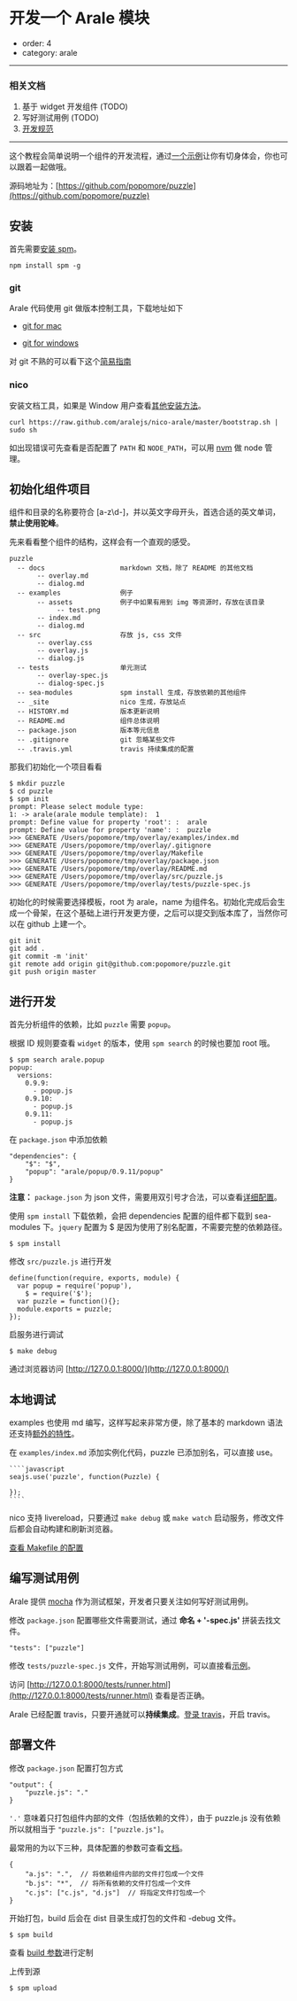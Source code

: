# 开发一个 Arale 模块

- order: 4
- category: arale

---

### 相关文档

1. 基于 widget 开发组件 (TODO)
2. 写好测试用例 (TODO)
3. [开发规范](http://aralejs.org/docs/rules.html)

---

这个教程会简单说明一个组件的开发流程，通过[一个示例](http://puzzle.chuo.me/examples/)让你有切身体会，你也可以跟着一起做哦。

源码地址为：[https://github.com/popomore/puzzle](https://github.com/popomore/puzzle)

## 安装

首先需要[安装 spm](https://github.com/spmjs/spm/wiki/%E5%AE%89%E8%A3%85)。

```
npm install spm -g
```

### git

Arale 代码使用 git 做版本控制工具，下载地址如下

 -  [git for mac](http://code.google.com/p/git-osx-installer/)

 -  [git for windows ](http://code.google.com/p/msysgit/)

对 git 不熟的可以看下这个[简易指南](http://rogerdudler.github.com/git-guide/index.zh.html)

### nico

安装文档工具，如果是 Window 用户查看[其他安装方法](https://github.com/aralejs/nico-arale#3-%E5%AE%89%E8%A3%85-arale-theme)。

```
curl https://raw.github.com/aralejs/nico-arale/master/bootstrap.sh | sudo sh
```

如出现错误可先查看是否配置了 `PATH` 和 `NODE_PATH`，可以用 [nvm](https://github.com/creationix/nvm) 做 node 管理。

## 初始化组件项目

组件和目录的名称要符合 [a-z\d-]，并以英文字母开头，首选合适的英文单词，**禁止使用驼峰**。

先来看看整个组件的结构，这样会有一个直观的感受。

```
puzzle
  -- docs                   markdown 文档，除了 README 的其他文档
       -- overlay.md
       -- dialog.md
  -- examples               例子
       -- assets            例子中如果有用到 img 等资源时，存放在该目录
            -- test.png
       -- index.md
       -- dialog.md
  -- src                    存放 js, css 文件
       -- overlay.css
       -- overlay.js
       -- dialog.js
  -- tests                  单元测试
       -- overlay-spec.js
       -- dialog-spec.js
  -- sea-modules            spm install 生成，存放依赖的其他组件
  -- _site                  nico 生成，存放站点
  -- HISTORY.md             版本更新说明
  -- README.md              组件总体说明
  -- package.json           版本等元信息
  -- .gitignore             git 忽略某些文件
  -- .travis.yml            travis 持续集成的配置
```

那我们初始化一个项目看看

```
$ mkdir puzzle
$ cd puzzle
$ spm init
prompt: Please select module type:
1: -> arale(arale module template):  1
prompt: Define value for property 'root': :  arale
prompt: Define value for property 'name': :  puzzle
>>> GENERATE /Users/popomore/tmp/overlay/examples/index.md
>>> GENERATE /Users/popomore/tmp/overlay/.gitignore
>>> GENERATE /Users/popomore/tmp/overlay/Makefile
>>> GENERATE /Users/popomore/tmp/overlay/package.json
>>> GENERATE /Users/popomore/tmp/overlay/README.md
>>> GENERATE /Users/popomore/tmp/overlay/src/puzzle.js
>>> GENERATE /Users/popomore/tmp/overlay/tests/puzzle-spec.js
```

初始化的时候需要选择模板，root 为 arale，name 为组件名。初始化完成后会生成一个骨架，在这个基础上进行开发更方便，之后可以提交到版本库了，当然你可以在 github 上建一个。
 
```
git init
git add .
git commit -m 'init'
git remote add origin git@github.com:popomore/puzzle.git
git push origin master
```

## 进行开发

首先分析组件的依赖，比如 `puzzle` 需要 `popup`。

根据 ID 规则要查看 `widget` 的版本，使用 `spm search` 的时候也要加 root 哦。

```
$ spm search arale.popup
popup:
  versions:
    0.9.9:
      - popup.js
    0.9.10:
      - popup.js
    0.9.11:
      - popup.js
```

在 `package.json` 中添加依赖

```
"dependencies": {
    "$": "$",
    "popup": "arale/popup/0.9.11/popup"
}
```

**注意：** `package.json` 为 json 文件，需要用双引号才合法，可以查看[详细配置](https://github.com/spmjs/spm/wiki/package.json)。

使用 `spm install` 下载依赖，会把 dependencies 配置的组件都下载到 sea-modules 下。`jquery` 配置为 $ 是因为使用了别名配置，不需要完整的依赖路径。

```
$ spm install
```

修改 `src/puzzle.js` 进行开发

```
define(function(require, exports, module) {
  var popup = require('popup'),
    $ = require('$');
  var puzzle = function(){};
  module.exports = puzzle;
});
```

启服务进行调试

```
$ make debug
```

通过浏览器访问 [http://127.0.0.1:8000/](http://127.0.0.1:8000/)

## 本地调试

examples 也使用 md 编写，这样写起来非常方便，除了基本的 markdown 语法还支持[额外的特性](https://github.com/aralejs/nico-arale#%E6%96%87%E6%A1%A3%E7%BC%96%E8%BE%91)。

在 `examples/index.md` 添加实例化代码，puzzle 已添加别名，可以直接 use。

    ````javascript
    seajs.use('puzzle', function(Puzzle) {
        
    });
    ````

nico 支持 livereload，只要通过 `make debug` 或 `make watch` 启动服务，修改文件后都会自动构建和刷新浏览器。

[查看 Makefile 的配置](https://github.com/aralejs/nico-arale#%E4%BD%BF%E7%94%A8%E8%AF%B4%E6%98%8E)

## 编写测试用例

Arale 提供 [mocha](https://github.com/visionmedia/mocha) 作为测试框架，开发者只要关注如何写好测试用例。

修改 `package.json` 配置哪些文件需要测试，通过 **命名 + '-spec.js'** 拼装去找文件。

```
"tests": ["puzzle"]
```

修改 `tests/puzzle-spec.js` 文件，开始写测试用例，可以直接看[示例](https://github.com/popomore/puzzle/blob/master/tests/puzzle-spec.js)。

访问 [http://127.0.0.1:8000/tests/runner.html](http://127.0.0.1:8000/tests/runner.html) 查看是否正确。

Arale 已经配置 travis，只要开通就可以**持续集成**。[登录 travis](https://travis-ci.org/profile)，开启 travis。

## 部署文件

修改 `package.json` 配置打包方式

```
"output": {
    "puzzle.js": "."
}
```

`'.'` 意味着只打包组件内部的文件（包括依赖的文件），由于 puzzle.js 没有依赖所以就相当于 `"puzzle.js": ["puzzle.js"]`。

最常用的为以下三种，具体配置的参数可查看[文档](https://github.com/spmjs/spm/wiki/package.json-:-output)。

```
{
    "a.js": ".",  // 将依赖组件内部的文件打包成一个文件
    "b.js": "*",  // 将所有依赖的文件打包成一个文件
    "c.js": ["c.js", "d.js"]  // 将指定文件打包成一个
}
```

开始打包，build 后会在 dist 目录生成打包的文件和 -debug 文件。

```
$ spm build
```

查看 [build 参数](https://github.com/spmjs/spm/wiki/%E5%91%BD%E4%BB%A4%E8%A1%8C%E5%8F%82%E6%95%B0)进行定制

上传到源

```
$ spm upload
```




